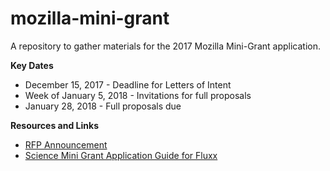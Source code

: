 # mozilla-mini-grant

A repository to gather materials for the 2017 Mozilla Mini-Grant application. 

**Key Dates**

  + December 15, 2017 - Deadline for Letters of Intent 
  + Week of January 5, 2018 - Invitations for full proposals 
  + January 28, 2018 - Full proposals due 

**Resources and Links** 

  + [RFP Announcement](https://science.mozilla.org/blog/2018-mini-grant-rfp/) 
  + [Science Mini Grant Application Guide for Fluxx](https://docs.google.com/document/d/1qPt0NWDIBmZ10F9bsWPGbDeZfy6pl2k177fV4jSoddo/edit)
  
  
